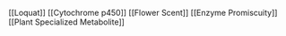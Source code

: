 [[Loquat]]
[[Cytochrome p450]]
[[Flower Scent]]
[[Enzyme Promiscuity]]
[[Plant Specialized Metabolite]]
